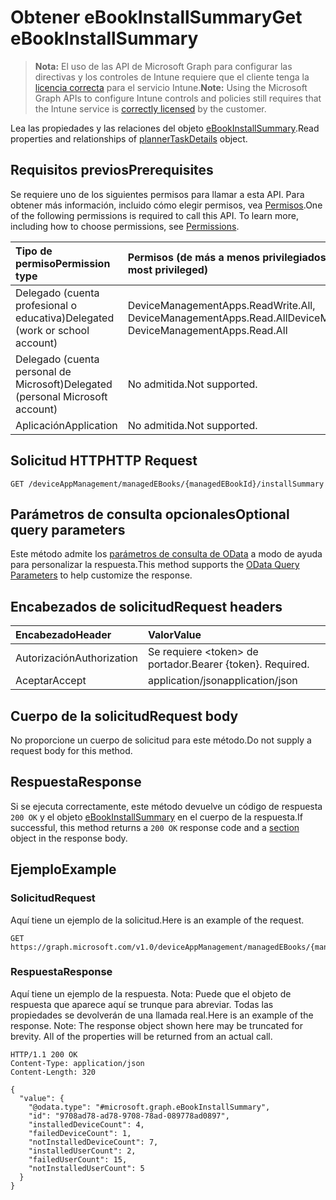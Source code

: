 # <a name="get-ebookinstallsummary"></a><span data-ttu-id="6e631-101">Obtener eBookInstallSummary</span><span class="sxs-lookup"><span data-stu-id="6e631-101">Get eBookInstallSummary</span></span>

> <span data-ttu-id="6e631-102">**Nota:** El uso de las API de Microsoft Graph para configurar las directivas y los controles de Intune requiere que el cliente tenga la [licencia correcta](https://go.microsoft.com/fwlink/?linkid=839381) para el servicio Intune.</span><span class="sxs-lookup"><span data-stu-id="6e631-102">**Note:** Using the Microsoft Graph APIs to configure Intune controls and policies still requires that the Intune service is [correctly licensed](https://go.microsoft.com/fwlink/?linkid=839381) by the customer.</span></span>

<span data-ttu-id="6e631-103">Lea las propiedades y las relaciones del objeto [eBookInstallSummary](../resources/intune_books_ebookinstallsummary.md).</span><span class="sxs-lookup"><span data-stu-id="6e631-103">Read properties and relationships of [plannerTaskDetails](../resources/intune_books_ebookinstallsummary.md) object.</span></span>
## <a name="prerequisites"></a><span data-ttu-id="6e631-104">Requisitos previos</span><span class="sxs-lookup"><span data-stu-id="6e631-104">Prerequisites</span></span>
<span data-ttu-id="6e631-p101">Se requiere uno de los siguientes permisos para llamar a esta API. Para obtener más información, incluido cómo elegir permisos, vea [Permisos](../../../concepts/permissions_reference.md).</span><span class="sxs-lookup"><span data-stu-id="6e631-p101">One of the following permissions is required to call this API. To learn more, including how to choose permissions, see [Permissions](../../../concepts/permissions_reference.md).</span></span>

|<span data-ttu-id="6e631-107">Tipo de permiso</span><span class="sxs-lookup"><span data-stu-id="6e631-107">Permission type</span></span>|<span data-ttu-id="6e631-108">Permisos (de más a menos privilegiados)</span><span class="sxs-lookup"><span data-stu-id="6e631-108">Permissions (from least to most privileged)</span></span>|
|:---|:---|
|<span data-ttu-id="6e631-109">Delegado (cuenta profesional o educativa)</span><span class="sxs-lookup"><span data-stu-id="6e631-109">Delegated (work or school account)</span></span>|<span data-ttu-id="6e631-110">DeviceManagementApps.ReadWrite.All, DeviceManagementApps.Read.All</span><span class="sxs-lookup"><span data-stu-id="6e631-110">DeviceManagementApps.ReadWrite.All, DeviceManagementApps.Read.All</span></span>|
|<span data-ttu-id="6e631-111">Delegado (cuenta personal de Microsoft)</span><span class="sxs-lookup"><span data-stu-id="6e631-111">Delegated (personal Microsoft account)</span></span>|<span data-ttu-id="6e631-112">No admitida.</span><span class="sxs-lookup"><span data-stu-id="6e631-112">Not supported.</span></span>|
|<span data-ttu-id="6e631-113">Aplicación</span><span class="sxs-lookup"><span data-stu-id="6e631-113">Application</span></span>|<span data-ttu-id="6e631-114">No admitida.</span><span class="sxs-lookup"><span data-stu-id="6e631-114">Not supported.</span></span>|

## <a name="http-request"></a><span data-ttu-id="6e631-115">Solicitud HTTP</span><span class="sxs-lookup"><span data-stu-id="6e631-115">HTTP Request</span></span>
<!-- {
  "blockType": "ignored"
}
-->
``` http
GET /deviceAppManagement/managedEBooks/{managedEBookId}/installSummary
```

## <a name="optional-query-parameters"></a><span data-ttu-id="6e631-116">Parámetros de consulta opcionales</span><span class="sxs-lookup"><span data-stu-id="6e631-116">Optional query parameters</span></span>
<span data-ttu-id="6e631-117">Este método admite los [parámetros de consulta de OData](https://developer.microsoft.com/es-ES/graph/docs/overview/query_parameters) a modo de ayuda para personalizar la respuesta.</span><span class="sxs-lookup"><span data-stu-id="6e631-117">This method supports the [OData Query Parameters](https://developer.microsoft.com/es-ES/graph/docs/overview/query_parameters) to help customize the response.</span></span>
## <a name="request-headers"></a><span data-ttu-id="6e631-118">Encabezados de solicitud</span><span class="sxs-lookup"><span data-stu-id="6e631-118">Request headers</span></span>
|<span data-ttu-id="6e631-119">Encabezado</span><span class="sxs-lookup"><span data-stu-id="6e631-119">Header</span></span>|<span data-ttu-id="6e631-120">Valor</span><span class="sxs-lookup"><span data-stu-id="6e631-120">Value</span></span>|
|:---|:---|
|<span data-ttu-id="6e631-121">Autorización</span><span class="sxs-lookup"><span data-stu-id="6e631-121">Authorization</span></span>|<span data-ttu-id="6e631-122">Se requiere &lt;token&gt; de portador.</span><span class="sxs-lookup"><span data-stu-id="6e631-122">Bearer {token}. Required.</span></span>|
|<span data-ttu-id="6e631-123">Aceptar</span><span class="sxs-lookup"><span data-stu-id="6e631-123">Accept</span></span>|<span data-ttu-id="6e631-124">application/json</span><span class="sxs-lookup"><span data-stu-id="6e631-124">application/json</span></span>|

## <a name="request-body"></a><span data-ttu-id="6e631-125">Cuerpo de la solicitud</span><span class="sxs-lookup"><span data-stu-id="6e631-125">Request body</span></span>
<span data-ttu-id="6e631-126">No proporcione un cuerpo de solicitud para este método.</span><span class="sxs-lookup"><span data-stu-id="6e631-126">Do not supply a request body for this method.</span></span>

## <a name="response"></a><span data-ttu-id="6e631-127">Respuesta</span><span class="sxs-lookup"><span data-stu-id="6e631-127">Response</span></span>
<span data-ttu-id="6e631-128">Si se ejecuta correctamente, este método devuelve un código de respuesta `200 OK` y el objeto [eBookInstallSummary](../resources/intune_books_ebookinstallsummary.md) en el cuerpo de la respuesta.</span><span class="sxs-lookup"><span data-stu-id="6e631-128">If successful, this method returns a `200 OK` response code and a [section](../resources/intune_books_ebookinstallsummary.md) object in the response body.</span></span>

## <a name="example"></a><span data-ttu-id="6e631-129">Ejemplo</span><span class="sxs-lookup"><span data-stu-id="6e631-129">Example</span></span>
### <a name="request"></a><span data-ttu-id="6e631-130">Solicitud</span><span class="sxs-lookup"><span data-stu-id="6e631-130">Request</span></span>
<span data-ttu-id="6e631-131">Aquí tiene un ejemplo de la solicitud.</span><span class="sxs-lookup"><span data-stu-id="6e631-131">Here is an example of the request.</span></span>
``` http
GET https://graph.microsoft.com/v1.0/deviceAppManagement/managedEBooks/{managedEBookId}/installSummary
```

### <a name="response"></a><span data-ttu-id="6e631-132">Respuesta</span><span class="sxs-lookup"><span data-stu-id="6e631-132">Response</span></span>
<span data-ttu-id="6e631-p102">Aquí tiene un ejemplo de la respuesta. Nota: Puede que el objeto de respuesta que aparece aquí se trunque para abreviar. Todas las propiedades se devolverán de una llamada real.</span><span class="sxs-lookup"><span data-stu-id="6e631-p102">Here is an example of the response. Note: The response object shown here may be truncated for brevity. All of the properties will be returned from an actual call.</span></span>
``` http
HTTP/1.1 200 OK
Content-Type: application/json
Content-Length: 320

{
  "value": {
    "@odata.type": "#microsoft.graph.eBookInstallSummary",
    "id": "9708ad78-ad78-9708-78ad-089778ad0897",
    "installedDeviceCount": 4,
    "failedDeviceCount": 1,
    "notInstalledDeviceCount": 7,
    "installedUserCount": 2,
    "failedUserCount": 15,
    "notInstalledUserCount": 5
  }
}
```



